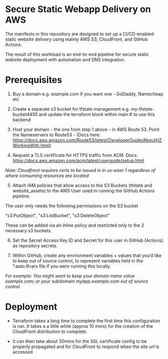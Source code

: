 # Secure Static Webapp Delivery on AWS
The manifests in this repository are designed to set up a CI/CD-enabled static website delivery using mainly AWS S3, CloudFront, and GitHub Actions. 

The result of this workload is an end-to-end pipeline for secure static website deployment with automation and DNS integration.

# Prerequisites

1. Buy a domain e.g. example.com if you want one - GoDaddy, Namecheap etc

2. Create a separate s3 bucket for tfstate management e.g. my-tfstate-bucket4455 and update the terraform block within main.tf to use this backend

3. Host your domain - the one from step 1 above - in AWS Route 53. Point the Nameservers to Route53 - (Docs here: https://docs.aws.amazon.com/Route53/latest/DeveloperGuide/AboutHZWorkingWith.html) 

4. Request a TLS certificate for HTTPS traffic from ACM. 
Docs: https://docs.aws.amazon.com/acm/latest/userguide/setup.html

*Note: Cloudfront requires certs to be issued in in us-east-1 regardless of where consuming resources are located*

5. Attach IAM policies that allow access to the S3 Buckets (tfstate and website_assets) to the AWS User used in running the GitHub Actions pipeline.

The user only needs the following permissions on the S3 bucket

"s3:PutObject",
"s3:ListBucket",
"s3:DeleteObject"

These can be added via an inline policy and restricted only to the 2 necessary s3 buckets.

6. Set the Secret Access Key ID and Secret for this user in GitHub (Actions) as repository secrets.

7. Within GitHub, create any environment variables + values  that you’d like to keep out of source control, to represent variables held in the *.auto.tfvars file if you were running this locally.



*For example: You might want to keep your domain name value example.com; or your subdomain myapp.example.com out of source control*

# Deployment
- Terraform takes a long time to complete the first time this configuration is run. It takes a a little while (approx 10 mins) for the creation of the CloudFront distribution to complete.

- It can then take about 30mins for the SSL certificate config to be properly propagated and for CloudFront to respond when the site url is accessed  
